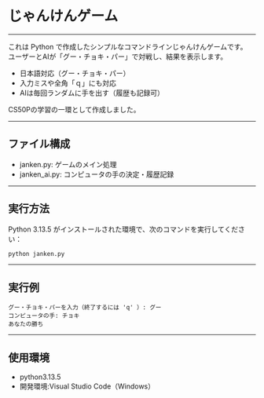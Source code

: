 # じゃんけんゲーム
---
これは Python で作成したシンプルなコマンドラインじゃんけんゲームです。  
ユーザーとAIが「グー・チョキ・パー」で対戦し、結果を表示します。

- 日本語対応（グー・チョキ・パー）
- 入力ミスや全角「ｑ」にも対応
- AIは毎回ランダムに手を出す（履歴も記録可）

CS50Pの学習の一環として作成しました。

---
## ファイル構成

- janken.py: ゲームのメイン処理
- janken_ai.py: コンピュータの手の決定・履歴記録

---
## 実行方法

Python 3.13.5 がインストールされた環境で、次のコマンドを実行してください：

```bash
python janken.py
```

---
## 実行例
```
グー・チョキ・パーを入力（終了するには 'q' ）: グー
コンピュータの手: チョキ
あなたの勝ち
```
---
## 使用環境

- python3.13.5
- 開発環境:Visual Studio Code（Windows）
